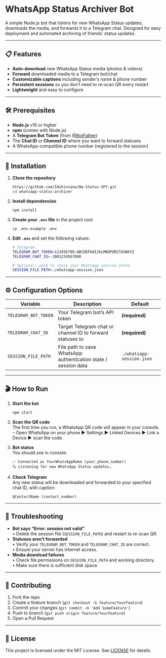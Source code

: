 # WhatsApp Status Archiver Bot

A simple Node.js bot that listens for new WhatsApp Status updates, downloads the media, and forwards it to a Telegram chat. Designed for easy deployment and automated archiving of friends’ status updates.

---

## 📋 Features

- **Auto-download** new WhatsApp Status media (photos & videos)
- **Forward** downloaded media to a Telegram bot/chat
- **Customizable captions** including sender’s name & phone number
- **Persistent sessions** so you don’t need to re-scan QR every restart
- **Lightweight** and easy to configure

---

## 🛠 Prerequisites

- **Node.js** v16 or higher  
- **npm** (comes with Node.js)  
- A **Telegram Bot Token** (from [@BotFather](https://t.me/BotFather))  
- The **Chat ID** or **Channel ID** where you want to forward statuses  
- A WhatsApp-compatible phone number (registered to the session)

---

## 🚀 Installation

1. **Clone the repository**

   ```bash
   https://github.com/IAshinsana/Wa-Status-SPY.git
   cd whatsapp-status-archiver
   ```

2. **Install dependencies**

   ```bash
   npm install
   ```

3. **Create your `.env` file** in the project root:

   ```bash
   cp .env.example .env
   ```

4. **Edit `.env`** and set the following values:

   ```bash
   # Telegram
   TELEGRAM_BOT_TOKEN=123456789:ABCDEFGHIJKLMNOPQRSTUVWXYZ
   TELEGRAM_CHAT_ID=-1001234567890

   # Optional: path to store your WhatsApp session state
   SESSION_FILE_PATH=./whatsapp-session.json
   ```

---

## ⚙️ Configuration Options

| Variable             | Description                                                      | Default                   |
|----------------------|------------------------------------------------------------------|---------------------------|
| `TELEGRAM_BOT_TOKEN` | Your Telegram bot’s API token                                    | **(required)**            |
| `TELEGRAM_CHAT_ID`   | Target Telegram chat or channel ID to forward statuses to        | **(required)**            |
| `SESSION_FILE_PATH`  | File path to save WhatsApp authentication state / session data   | `./whatsapp-session.json` |

---

## 🎬 How to Run

1. **Start the bot**

   ```bash
   npm start
   ```

2. **Scan the QR code**  
   The first time you run, a WhatsApp QR code will appear in your console.  
   – Open WhatsApp on your phone ▶ Settings ▶ Linked Devices ▶ Link a Device ▶ scan the code.

3. **Bot status**  
   You should see in console:
   ```
   ✅ Connected as YourWhatsAppName (your_phone_number)
   🔍 Listening for new WhatsApp Status updates…
   ```

4. **Check Telegram**  
   Any new status will be downloaded and forwarded to your specified chat ID, with caption:
   ```
   @ContactName (contact_number)
   ```

---

## 🔧 Troubleshooting

- **Bot says “Error: session not valid”**  
  • Delete the session file (`SESSION_FILE_PATH`) and restart to re-scan QR.  
- **Statuses aren’t forwarded**  
  • Verify your `TELEGRAM_BOT_TOKEN` and `TELEGRAM_CHAT_ID` are correct.  
  • Ensure your server has Internet access.  
- **Media download failures**  
  • Check file permissions on `SESSION_FILE_PATH` and working directory.  
  • Make sure there is sufficient disk space.

---

## 🤝 Contributing

1. Fork the repo  
2. Create a feature branch (`git checkout -b feature/YourFeature`)  
3. Commit your changes (`git commit -m 'Add SomeFeature'`)  
4. Push to branch (`git push origin feature/YourFeature`)  
5. Open a Pull Request

---

## 📜 License

This project is licensed under the MIT License. See [LICENSE](LICENSE) for details.
